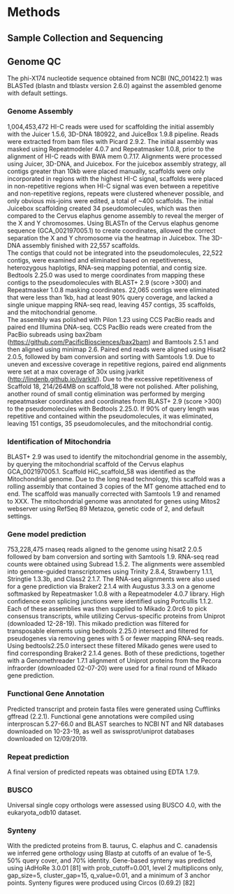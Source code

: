 # Methods


## Sample Collection and Sequencing

## Genome QC

The phi-X174 nucleotide sequence obtained from NCBI (NC_001422.1) was BLASTed (blastn and tblastx version 2.6.0) against the assembled genome with default settings.



### Genome Assembly



1,004,453,472 HI-C reads were used for scaffolding the initial assembly with the Juicer 1.5.6, 3D-DNA 180922, and JuiceBox 1.9.8 pipeline. Reads were extracted from bam files with Picard 2.9.2. The initial assembly was masked using Repeatmodeler 4.0.7 and Repeatmasker 1.0.8, prior to the alignment of HI-C reads with BWA mem 0.7.17.  Alignments were processed using Juicer, 3D-DNA, and Juicebox. For the juicebox assembly strategy, all contigs greater than 10kb were placed manually, scaffolds were only incorporated in regions with the highest HI-C signal, scaffolds were placed in non-repetitive regions when HI-C signal was even between a repetitive and non-repetitive regions, repeats were clustered whenever possible, and only obvious mis-joins were edited, a total of ~400 scaffolds. The initial Juicebox scaffolding created 34 pseudomolecules, which was then compared to the Cervus elaphus genome assembly to reveal the merger of the X and Y chromosomes.  Using BLASTn of the Cervus elaphus genome sequence (GCA_002197005.1) to create coordinates, allowed the correct separation the X and Y chromosome via the heatmap in Juicebox.  The 3D-DNA assembly finished with 22,557 scaffolds.  
The contigs that could not be integrated into the pseudomolecules, 22,522 contigs, were examined  and eliminated based on repetitiveness, heterozygous haplotigs, RNA-seq mapping potential, and contig size. Bedtools 2.25.0 was used to merge coordinates from mapping these contigs to the pseudomolecules with BLAST+ 2.9 (score >300) and Repeatmasker 1.0.8 masking coordinates. 22,065 contigs were eliminated that were less than 1kb, had at least 90% query coverage, and lacked a single unique mapping RNA-seq read, leaving 457 contigs, 35 scaffolds, and the mitochondrial genome.  
The assembly was polished with Pilon 1.23 using CCS PacBio reads and paired end Illumina DNA-seq.  CCS PacBio reads were created from the PacBio subreads using bax2bam (https://github.com/PacificBiosciences/bax2bam) and Bamtools 2.5.1 and then aligned using minimap 2.6. Paired end reads were aligned using Hisat2 2.0.5, followed by bam conversion and sorting with Samtools 1.9. Due to uneven and excessive coverage in repetitive regions, paired end alignments were set at a max coverage of 30x using jvarkit (http://lindenb.github.io/jvarkit/). Due to the excessive repetitiveness of Scaffold 18, 214/264MB on scaffold_18 were not polished.
After polishing, another round of small contig elimination was performed by merging repeatmasker coordinates and coordinates from BLAST+ 2.9 (score >300) to the pseudomolecules with Bedtools 2.25.0. If 90% of query length was repetitive and contained within the pseudomolecules, it was eliminated, leaving 151 contigs, 35 pseudomolecules, and the mitochondrial contig.

### Identification of Mitochondria
BLAST+ 2.9 was used to identify the mitochondrial genome in the assembly, by querying the mitochondrial scaffold of the Cervus elaphus GCA_002197005.1. Scaffold HiC_scaffold_58 was identified as the Mitochondrial genome.  Due to the long read technology, this scaffold was a rolling assembly that contained 3 copies of the MT genome attached end to end.  The scaffold was manually corrected with Samtools 1.9 and renamed to XXX. The mitochondrial genome was annotated for genes using Mitos2 webserver using RefSeq 89 Metazoa, genetic code of 2, and default settings.  

### Gene model prediction
753,228,475 rnaseq reads aligned to the genome using hisat2 2.0.5 followed by bam conversion and sorting with Samtools 1.9. RNA-seq read counts were obtained using Subread 1.5.2. The alignments were assembled into genome-guided transcriptomes using Trinity 2.8.4, Strawberry 1.1.1, Stringtie 1.3.3b, and Class2 2.1.7.  The RNA-seq alignments were also used for a gene prediction via Braker2 2.1.4 with Augustus 3.3.3 on a genome softmasked by Repeatmasker 1.0.8 with a Repeatmodeler 4.0.7 library. High confidence exon splicing junctions were identified using Portcullis 1.1.2. Each of these assemblies was then supplied to Mikado 2.0rc6 to pick consensus transcripts, while utilizing Cervus-specific proteins from Uniprot (downloaded 12-28-19).  This mikado prediction was filtered for transposable elements using bedtools 2.25.0 intersect and filtered for pseudogenes via removing genes with 5 or fewer mapping RNA-seq reads.  Using bedtools2.25.0  intersect these filtered Mikado genes were used to find corresponding Braker2 2.1.4 genes. Both of these predictions, together with a Genomethreader 1.7.1 alignment of Uniprot proteins from the Pecora infraorder (downloaded 02-07-20) were used for a final round of Mikado gene prediction.     


### Functional Gene Annotation
Predicted transcript and protein fasta files were generated using Cufflinks gffread (2.2.1). Functional gene annotations were compiled using interproscan 5.27-66.0 and BLAST searches to NCBI NT and NR databases downloaded on 10-23-19, as well as swissprot/uniprot databases downloaded on 12/09/2019.

### Repeat prediction
A final version of predicted repeats was obtained using EDTA 1.7.9.


### BUSCO
Universal single copy orthologs were assessed using BUSCO 4.0, with the eukaryota_odb10 dataset.

### Synteny
With the predicted proteins from B. taurus, C. elaphus and C. canadensis we inferred gene orthology using Blastp at cutoffs of an evalue of 1e-5, 50% query cover, and 70% identity.
Gene-based synteny was predicted using iAdHoRe 3.0.01 [81] with prob_cutoff=0.001, level 2 multiplicons only, gap_size=5, cluster_gap=15, q_value=0.01, and a minimum of 3 anchor points. Synteny figures were produced using Circos (0.69.2) [82]
